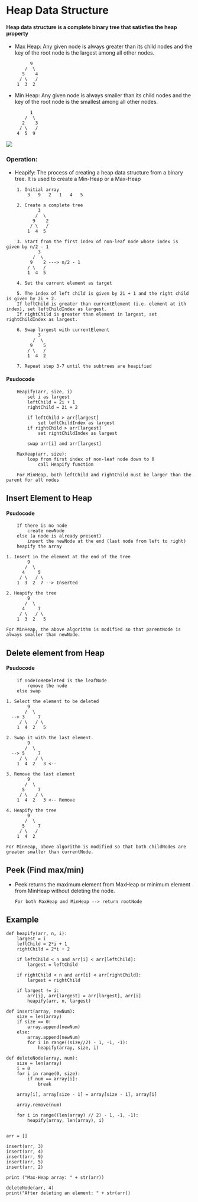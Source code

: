 # Heap Data Structure
#### Heap data structure is a complete binary tree that satisfies the heap property
- Max Heap: Any given node is always greater than its child nodes and the key of the root node is the largest among all other nodes.
```
         9
       /  \
      5    4
     / \   / 
    1  3  2
```

- Min Heap: Any given node is always smaller than its child nodes and the key of the root node 
is the smallest among all other nodes.
```
         1
       /  \
      2    3
     / \   / 
    4  5  9 
```
![](https://gochronicles.com/content/images/2021/08/heap-sort.gif)

### Operation:
- Heapify: The process of creating a heap data structure from a binary tree. It is used to create  a Min-Heap or a Max-Heap
```
    1. Initial array
        3   9   2   1   4   5

    2. Create a complete tree
            3
           /  \
          9    2
         / \   / 
        1  4  5

    3. Start from the first index of non-leaf node whose index is given by n/2 - 1
            3
          /  \
         9    2 ---> n/2 - 1
        / \   / 
        1  4  5

    4. Set the current element as target

    5. The index of left child is given by 2i + 1 and the right child is given by 2i + 2.
    If leftChild is greater than currentElement (i.e. element at ith index), set leftChildIndex as largest.
    If rightChild is greater than element in largest, set rightChildIndex as largest.

    6. Swap largest with currentElement
            3
          /  \
         9    5 
        / \   / 
        1  4  2

    7. Repeat step 3-7 until the subtrees are heapified
```
#### Psudocode
```
    Heapify(arr, size, i)
        set i as largest
        leftChild = 2i + 1
        rightChild = 2i + 2

        if leftChild > arr[largest]
            set leftChildIndex as largest
        if rightChild > arr[largest]
            set rightChildIndex as largest
        
        swap arr[i] and arr[largest]
    
    MaxHeap(arr, size):
        loop from first index of non-leaf node down to 0
            call Heapify function
    
    For MinHeap, both leftChild and rightChild must be larger than the parent for all nodes

```

## Insert Element to Heap
#### Psudocode
```
    If there is no node
        create newNode
    else (a node is already present)
        insert the newNode at the end (last node from left to right)
    heapify the array

1. Insert in the element at the end of the tree
        9
       /  \
      4     5
     / \   / \
    1  3  2  7 --> Inserted

2. Heapify the tree
        9
       /  \
      4     7
     / \   / \
    1  3  2   5

For MinHeap, the above algorithm is modified so that parentNode is always smaller than newNode.
```
##  Delete element from Heap
#### Psudocode
```    
    if nodeToBeDeleted is the leafNode
        remove the node
    else swap

1. Select the element to be deleted
        9
       /  \
  --> 3     7
     / \   / \
    1  4  2   5

2. Swap it with the last element.
        9
       /  \
  --> 5     7
     / \   / \
    1  4  2   3 <--

3. Remove the last element
        9
       /  \
      5     7
     / \   / \
    1  4  2   3 <-- Remove

4. Heapify the tree
        9
       /  \
      5     7
     / \   / 
    1  4  2 

For MinHeap, above algorithm is modified so that both childNodes are greater smaller than currentNode.
```
##  Peek (Find max/min)
- Peek returns the maximum element from MaxHeap or minimum element from MinHeap without deleting the node.

    ```For both MaxHeap and MinHeap --> return rootNode```


## Example
```
def heapify(arr, n, i):
    largest = i
    leftChild = 2*i + 1
    rightChild = 2*i + 2

    if leftChild < n and arr[i] < arr[leftChild]:
        largest = leftChild
    
    if rightChild < n and arr[i] < arr[rightChild]:
        largest = rightChild

    if largest != i:
        arr[i], arr[largest] = arr[largest], arr[i]
        heapify(arr, n, largest)

def insert(array, newNum):
    size = len(array)
    if size == 0:
        array.append(newNum)
    else:
        array.append(newNum)
        for i in range((size//2) - 1, -1, -1):
            heapify(array, size, i)

def deleteNode(array, num):
    size = len(array)
    i = 0
    for i in range(0, size):
        if num == array[i]:
            break
    
    array[i], array[size - 1] = array[size - 1], array[i]

    array.remove(num)

    for i in range((len(array) // 2) - 1, -1, -1):
        heapify(array, len(array), i)


arr = []

insert(arr, 3)
insert(arr, 4)
insert(arr, 9)
insert(arr, 5)
insert(arr, 2)

print ("Max-Heap array: " + str(arr))

deleteNode(arr, 4)
print("After deleting an element: " + str(arr))


```